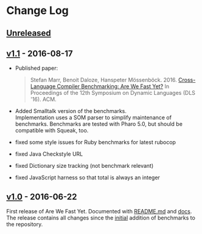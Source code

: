 # Change Log

## [Unreleased]

## [v1.1] - 2016-08-17

 - Published paper:
     > Stefan Marr, Benoit Daloze, Hanspeter Mössenböck. 2016.
     > [Cross-Language Compiler Benchmarking: Are We Fast Yet?][1]
     > In Proceedings of the 12th Symposium on Dynamic Languages (DLS '16). ACM.
 
 - Added Smalltalk version of the benchmarks.  
   Implementation uses a SOM parser to simplify maintenance of benchmarks.
   Benchmarks are tested with Pharo 5.0, but should be compatible with Squeak,
   too.
 - fixed some style issues for Ruby benchmarks for latest rubocop
 - fixed Java Checkstyle URL
 - fixed Dictionary size tracking (not benchmark relevant)
 - fixed JavaScript harness so that total is always an integer

## [v1.0] - 2016-06-22

First release of Are We Fast Yet. Documented with [README.md] and [docs]. The
release contains all changes since the [initial][v1.0] addition of benchmarks
to the repository.

[Unreleased]: https://github.com/smarr/are-we-fast-yet/compare/v1.1...HEAD
[v1.1]:       https://github.com/smarr/are-we-fast-yet/compare/v1.0...v1.1
[v1.0]:       https://github.com/smarr/are-we-fast-yet/compare/3dfee54...v1.0
[README.md]:  https://github.com/smarr/are-we-fast-yet#readme
[docs]:       https://github.com/smarr/are-we-fast-yet/tree/master/docs
[1]: http://stefan-marr.de/papers/dls-marr-et-al-cross-language-compiler-benchmarking-are-we-fast-yet/
